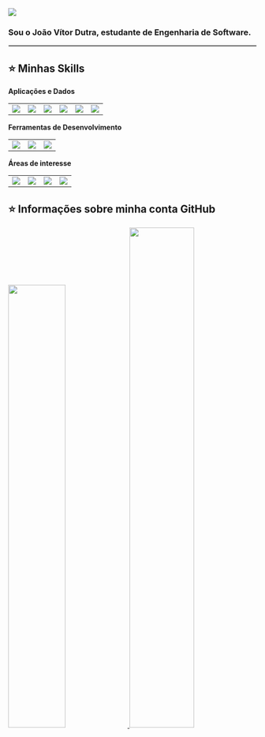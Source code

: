 <img src="https://img.shields.io/static/v1?label=Overview&message=joaodutra88&color=f8efd4&style=for-the-badge&logo=GitHub">

<h3>Sou o <strong>João Vítor Dutra</strong>, estudante de <strong>Engenharia de Software.</strong> </h3>
<hr style="border: 0.5px solid #ccc;">
<h2>⭐ Minhas Skills </h2>

**Aplicações e Dados**

<table>
  <tr>
    <td><img src="https://img.shields.io/badge/Node.js-43853D?style=for-the-badge&logo=node.js&logoColor=white"></td>
    <td><img src="https://img.shields.io/badge/JavaScript-323330?style=for-the-badge&logo=javascript&logoColor=F7DF1E"></td>
    <td><img src="https://img.shields.io/badge/HTML5-E34F26?style=for-the-badge&logo=html5&logoColor=white"></td>
    <td><img src="https://img.shields.io/badge/CSS-239120?&style=for-the-badge&logo=css3&logoColor=white"></td>
    <td><img src="https://img.shields.io/badge/Python-14354C?style=for-the-badge&logo=python&logoColor=white"></td>
    <td><img src="https://img.shields.io/badge/MySQL-00000F?style=for-the-badge&logo=mysql&logoColor=white"></td>
  </tr>
</table>

**Ferramentas de Desenvolvimento**
<table>
  <tr>
    <td><img src="https://img.shields.io/badge/-Visual%20Studio%20Code-333333?style=for-the-badge&logo=visual-studio-code&logoColor=007ACC"></td>
    <td><img src="https://img.shields.io/badge/IntelliJ-000000.svg?style=for-the-badge&logo=intellij-idea&logoColor=white"></td>
    <td><img src="https://img.shields.io/badge/-Adobe%20XD-333333?style=for-the-badge&logo=adobe-xd&logoColor=white"></td>
  </tr>
</table>

**Áreas de interesse**

<table>
  <tr>
    <td><img src="https://img.shields.io/badge/Flutter-02569B?style=for-the-badge&logo=flutter&logoColor=white"></td>
    <td><img src="https://img.shields.io/badge/C%23-239120?style=for-the-badge&logo=c-sharp&logoColor=white"></td>
    <td><img src="https://img.shields.io/badge/React-20232A?style=for-the-badge&logo=react&logoColor=61DAFB"></td>
    <td><img src="https://img.shields.io/badge/Unity-100000?style=for-the-badge&logo=unity&logoColor=white"></td>
  </tr>
</table>

## ⭐ Informações sobre minha conta GitHub
<div>
    <a href="https://github.com/joaodutra88">
    <img width="48%" src="https://github-readme-stats.vercel.app/api?username=joaodutra88&theme=dark&show_icons=true">
    <img width="51%" src="https://github-readme-stats.vercel.app/api/top-langs/?username=joaodutra88&hide=html&layout=compact&theme=dark">
</div>